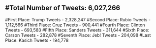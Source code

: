 #Total Number of Tweets: 6,027,266 
---
#First Place: Trump Tweets - 2,328,247
#Second Place: Rubio Tweets - 1,112,566
#Third Place: Cruz Tweets - 900,441
#Fourth Place: Clinton Tweets - 693,583
#Fifth Place: Sanders Tweets - 311,644
#Sixth Place: Carson Tweets - 282,878
#Seventh Place: Jeb! Tweets - 204,098
#Last Place: Kasich Tweets - 194,778

